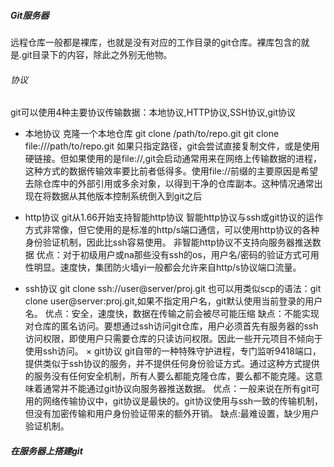 
##### Git服务器
远程仓库一般都是裸库，也就是没有对应的工作目录的git仓库。裸库包含的就是.git目录下的内容，除此之外别无他物。

###### 协议
git可以使用4种主要协议传输数据：本地协议,HTTP协议,SSH协议,git协议
* 本地协议
克隆一个本地仓库
git clone /path/to/repo.git
git clone file:///path/to/repo.git
如果只指定路径，git会尝试直接复制文件，或是使用硬链接。但如果使用的是file://,git会启动通常用来在网络上传输数据的进程，这种方式的数据传输效率要比前者低得多。使用file://前缀的主要原因是希望去除仓库中的外部引用或多余对象，以得到干净的仓库副本。这种情况通常出现在将数据从其他版本控制系统倒入到git之后

* http协议
git从1.66开始支持智能http协议
智能http协议与ssh或git协议的运作方式非常像，但它使用的是标准的http/s端口通信，可以使用http协议的各种身份验证机制，因此比ssh容易使用。
非智能http协议不支持向服务器推送数据
优点：对于初级用户或na那些没有ssh的os，用户名/密码的验证方式可用性明显。速度快，集团防火墙yi一般都会允许来自http/s协议端口流量。
* ssh协议
git clone ssh://user@server/proj.git
也可以用类似scp的语法：git clone user@server:proj.git,如果不指定用户名，git默认使用当前登录的用户名。
优点：安全，速度快，数据在传输之前会被尽可能压缩
缺点：不能实现对仓库的匿名访问。要想通过ssh访问git仓库，用户必须首先有服务器的ssh访问权限，即使用户只需要仓库的只读访问权限。因此一些开元项目不倾向于使用ssh访问。
× git协议
git自带的一种特殊守护进程，专门监听9418端口，提供类似于ssh协议的服务，并不提供任何身份验证方式。通过这种方式提供的服务没有任何安全机制，所有人要么都能克隆仓库，要么都不能克隆。这意味着通常并不能通过git协议向服务器推送数据。
优点：一般来说在所有git可用的网络传输协议中，git协议是最快的。git协议使用与ssh一致的传输机制，但没有加密传输和用户身份验证带来的额外开销。
缺点:最难设置，缺少用户验证机制。

##### 在服务器上搭建git


























